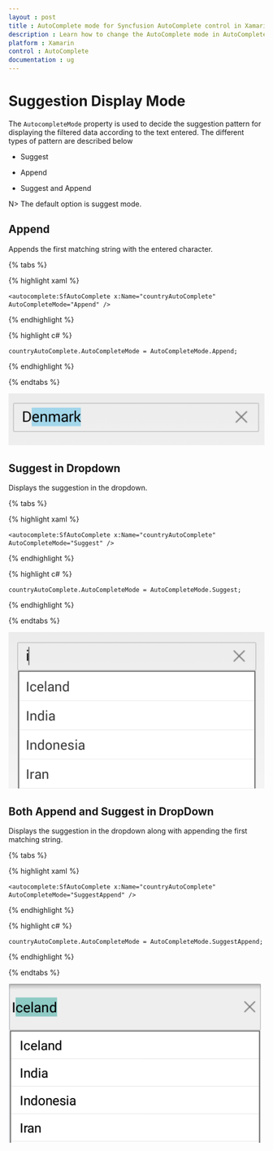```yaml
---
layout : post
title : AutoComplete mode for Syncfusion AutoComplete control in Xamarin.Forms
description : Learn how to change the AutoComplete mode in AutoComplete
platform : Xamarin
control : AutoComplete
documentation : ug
---
```


# Suggestion Display Mode

The `AutocompleteMode` property is used to decide the suggestion pattern for displaying the filtered data according to the text entered. The different types of pattern are described below

* Suggest

* Append

* Suggest and Append

N> The default option is suggest mode.

## Append

Appends the first matching string with the entered character.

{% tabs %}

{% highlight xaml %}

  	<autocomplete:SfAutoComplete x:Name="countryAutoComplete" AutoCompleteMode="Append" />
		  
{% endhighlight %}

{% highlight c# %}
	
	countryAutoComplete.AutoCompleteMode = AutoCompleteMode.Append;
	 
{% endhighlight %}

{% endtabs %}

![](images/autocompletemode.png)

## Suggest in Dropdown

Displays the suggestion in the dropdown.

{% tabs %}

{% highlight xaml %}

  	<autocomplete:SfAutoComplete x:Name="countryAutoComplete" AutoCompleteMode="Suggest" />
		  
{% endhighlight %}

{% highlight c# %}
	
	countryAutoComplete.AutoCompleteMode = AutoCompleteMode.Suggest;
	 
{% endhighlight %}

{% endtabs %}

![](images/autocompletesource.png)

## Both Append and Suggest in DropDown

Displays the suggestion in the dropdown along with appending the first matching string.
	
{% tabs %}	

{% highlight xaml %}

  	<autocomplete:SfAutoComplete x:Name="countryAutoComplete" AutoCompleteMode="SuggestAppend" />
		  
{% endhighlight %}

	
{% highlight c# %}
	
	countryAutoComplete.AutoCompleteMode = AutoCompleteMode.SuggestAppend;
	 
{% endhighlight %}

{% endtabs %}

![](images/suggestappend.png)
 
